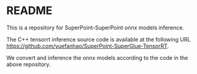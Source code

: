# README
This is a repository for SuperPoint-SuperPoint onnx models inference.

The C++ tensorrt inference source code is available at the following URL https://github.com/yuefanhao/SuperPoint-SuperGlue-TensorRT.

We convert and inference the onnx models according to the code in the above repository.

